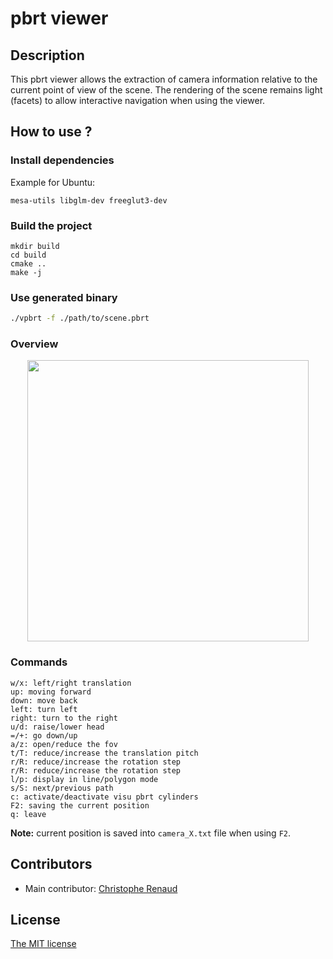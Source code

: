 # pbrt viewer

## Description

This pbrt viewer allows the extraction of camera information relative to the current point of view of the scene. The rendering of the scene remains light (facets) to allow interactive navigation when using the viewer.

## How to use ?

### Install dependencies

Example for Ubuntu:
```
mesa-utils libglm-dev freeglut3-dev
```

### Build the project
```
mkdir build
cd build
cmake ..
make -j
```

### Use generated binary 
```bash
./vpbrt -f ./path/to/scene.pbrt 
```

### Overview

<p align="center">
   <img src="overview/villa.gif" width="450px">
</p>

### Commands

```
w/x: left/right translation
up: moving forward
down: move back
left: turn left
right: turn to the right
u/d: raise/lower head
=/+: go down/up
a/z: open/reduce the fov
t/T: reduce/increase the translation pitch
r/R: reduce/increase the rotation step
r/R: reduce/increase the rotation step
l/p: display in line/polygon mode
s/S: next/previous path
c: activate/deactivate visu pbrt cylinders
F2: saving the current position
q: leave

```

**Note:** current position is saved into `camera_X.txt` file when using `F2`.

## Contributors

- Main contributor: [Christophe Renaud](https://www-lisic.univ-littoral.fr/article50-membre-39.html)

## License

[The MIT license](LICENSE)